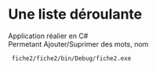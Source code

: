 # Une liste déroulante

Application réalier en C#      
Permetant Ajouter/Suprimer  des mots, nom     




     fiche2/fiche2/bin/Debug/fiche2.exe
